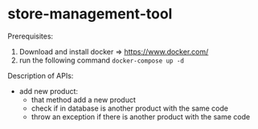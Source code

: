 # store-management-tool

Prerequisites:
1. Download and install docker => https://www.docker.com/
2. run the following command `docker-compose up -d `


Description of APIs:

 - add new product:
   - that method add a new product
   - check if in database is another product with the same code
   - throw an exception if there is another product with the same code
    